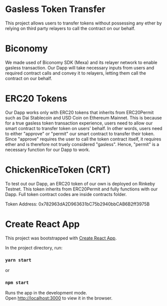 # Gasless Token Transfer
This project allows users to transfer tokens without possessing any ether by relying on third party relayers to call the contract on our behalf.

# Biconomy
We made used of Biconomy SDK (Mexa) and its relayer network to enable gasless transaction. Our Dapp will take necessary inputs from users and required contract calls and convey it to relayers, letting them call the contract on our behalf. 

# ERC20 Tokens
Our Dapp works only with ERC20 tokens that inherits from ERC20Permit such as Dai Stablecoin and USD Coin on Ethereum Mainnet. This is because for a true gasless token transaction experience, users need to allow our smart contract to transfer token on users' behalf. In other words, users need to either "approve" or "permit" our smart contract to transfer their token. Since "approve" requires the user to call the token contract itself, it requires ether and is therefore not truely considered "gasless". Hence, "permit" is a necessary function for our Dapp to work. 

# ChickenRiceToken (CRT)
To test out our Dapp, an ERC20 token of our own is deployed on Rinkeby Testnet. This token inherits from ERC20Permit and fully functions with our Dapp. Full token contract codes are inside contracts folder.

Token Address: 0x782963dA2D963631bC75b2940bbCAB6B2ff3975B

# Create React App

This project was bootstrapped with [Create React App](https://github.com/facebook/create-react-app).

In the project directory, run:

### `yarn start`
or
### `npm start`

Runs the app in the development mode.\
Open [http://localhost:3000](http://localhost:3000) to view it in the browser.
